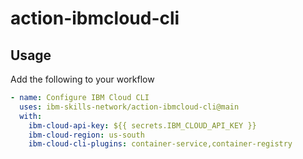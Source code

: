# action-ibmcloud-cli

## Usage

Add the following to your workflow

```yml
- name: Configure IBM Cloud CLI
  uses: ibm-skills-network/action-ibmcloud-cli@main
  with:
    ibm-cloud-api-key: ${{ secrets.IBM_CLOUD_API_KEY }}
    ibm-cloud-region: us-south
    ibm-cloud-cli-plugins: container-service,container-registry
```

